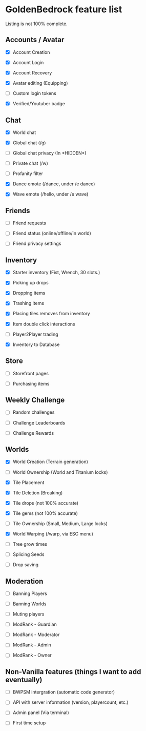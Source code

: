 # GoldenBedrock feature list

Listing is not 100% complete.

## Accounts / Avatar

- [x] Account Creation

- [x] Account Login

- [x] Account Recovery

- [x] Avatar editing (Equipping)

- [ ] Custom login tokens

- [X] Verified/Youtuber badge

## Chat

- [x] World chat

- [x] Global chat (/g)

- [ ] Global chat privacy (In \*HIDDEN*)

- [ ] Private chat (/w)

- [ ] Profanity filter

- [x] Dance emote (/dance, under /e dance)

- [x] Wave emote (/hello, under /e wave)

## Friends

- [ ] Friend requests

- [ ] Friend status (online/offline/in world)

- [ ] Friend privacy settings

## Inventory

- [x] Starter inventory (Fist, Wrench, 30 slots.)

- [X] Picking up drops

- [x] Dropping items

- [x] Trashing items

- [X] Placing tiles removes from inventory

- [x] Item double click interactions

- [ ] Player2Player trading

- [X] Inventory to Database

## Store

- [ ] Storefront pages

- [ ] Purchasing items

## Weekly Challenge

- [ ] Random challenges

- [ ] Challenge Leaderboards

- [ ] Challenge Rewards

## Worlds

- [x] World Creation (Terrain generation)

- [ ] World Ownership (World and Titanium locks)

- [x] Tile Placement

- [x] Tile Deletion (Breaking)

- [X] Tile drops (not 100% accurate)

- [x] Tile gems (not 100% accurate)

- [ ] Tile Ownership (Small, Medium, Large locks)

- [x] World Warping (/warp, via ESC menu)

- [ ] Tree grow times

- [ ] Splicing Seeds

- [ ] Drop saving

## Moderation

- [ ] Banning Players

- [ ] Banning Worlds

- [ ] Muting players

- [ ] ModRank - Guardian

- [ ] ModRank - Moderator

- [ ] ModRank - Admin

- [ ] ModRank - Owner

## Non-Vanilla features (things I want to add eventually)

- [ ] BWPSM intergration (automatic code generator)

- [ ] API with server information (version, playercount, etc.)

- [ ] Admin panel (Via terminal)

- [ ] First time setup
